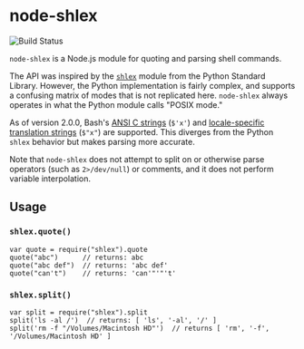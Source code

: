 # node-shlex

![Build Status](https://github.com/rgov/node-shlex/workflows/Node.js%20CI/badge.svg)

`node-shlex` is a Node.js module for quoting and parsing shell commands.

The API was inspired by the [`shlex`][pyshlex] module from the Python Standard 
Library. However, the Python implementation is fairly complex, and supports a
confusing matrix of modes that is not replicated here. `node-shlex` always
operates in what the Python module calls "POSIX mode."

[pyshlex]: https://docs.python.org/3/library/shlex.html

As of version 2.0.0, Bash's [ANSI C strings][ansi-c] (`$'x'`) and
[locale-specific translation strings][locale] (`$"x"`) are supported. This
diverges from the Python `shlex` behavior but makes parsing more accurate.

[ansi-c]: https://www.gnu.org/software/bash/manual/html_node/ANSI_002dC-Quoting.html
[locale]: https://www.gnu.org/software/bash/manual/html_node/Locale-Translation.html

Note that `node-shlex` does not attempt to split on or otherwise parse 
operators (such as `2>/dev/null`) or comments, and it does not perform variable interpolation.

## Usage

### `shlex.quote()`

```node
var quote = require("shlex").quote
quote("abc")      // returns: abc
quote("abc def")  // returns: 'abc def'
quote("can't")    // returns: 'can'"'"'t'
```

### `shlex.split()`

```node
var split = require("shlex").split
split('ls -al /')  // returns: [ 'ls', '-al', '/' ]
split('rm -f "/Volumes/Macintosh HD"')  // returns [ 'rm', '-f', '/Volumes/Macintosh HD' ]
```
